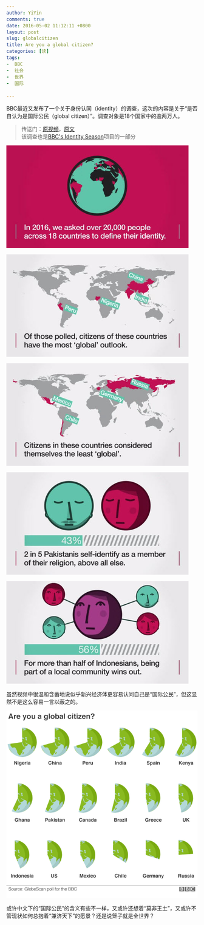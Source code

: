 ```yaml
---
author: YiYin
comments: true
date: 2016-05-02 11:12:11 +0800
layout: post
slug: globalcitizen
title: Are you a global citizen?
categories: [读]
tags:
-  BBC
-  社会
-  世界
-  国际

---
```

<div class="readreview">BBC最近又发布了一个关于身份认同（identity）的调查，这次的内容是关于“是否自认为是国际公民（global citizen）”。调查对象是18个国家中的逾两万人。</div>

<blockquote>传送门：<a href="http://www.bbc.com/news/world-36155905">原视频</a>，<a href="http://www.bbc.com/news/world-36139904">原文</a><br/>
该调查也是<a href="http://www.bbc.com/news/world-35689636">BBC's Identity Season</a>项目的一部分</blockquote>

![](/public/images/globalcitizen/2.jpg)

![](/public/images/globalcitizen/1.jpg)

![](/public/images/globalcitizen/3.jpg)

![](/public/images/globalcitizen/4.jpg)

![](/public/images/globalcitizen/5.jpg)

<div class="readreview">虽然视频中很温和含蓄地说似乎新兴经济体更容易认同自己是“国际公民”，但这显然不是这么容易一言以蔽之的。</div>

![](/public/images/globalcitizen/BBC.png)

<div class="readreview">或许中文下的“国际公民”的含义有些不一样，又或许还想着“莫非王土”，又或许不管现状如何总抱着“兼济天下”的愿景？还是说笼子就是全世界？</div>
